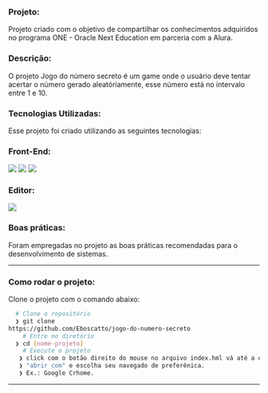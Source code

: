 ### Projeto:
Projeto criado com o objetivo de compartilhar os conhecimentos adquiridos no programa ONE - Oracle Next Education em parceria com a Alura.
### Descrição:
O projeto Jogo do número secreto é um game onde o usuário deve tentar acertar o número gerado aleatóriamente, esse número está no intervalo entre 1 e 10.
### Tecnologias Utilizadas:
Esse projeto foi criado utilizando as seguintes tecnologias:
### Front-End:

<div>
  <img src="https://img.shields.io/badge/HTML5-E34F26?style=for-the-badge&logo=html5&logoColor=white">
  <img src="https://img.shields.io/badge/CSS3-1572B6?style=for-the-badge&logo=css3&logoColor=white"> 
  <img src="https://img.shields.io/badge/JavaScript-323330?style=for-the-badge&logo=javascript&logoColor=F7DF1E">
</div>

### Editor:
<img src="https://img.shields.io/badge/Visual_Studio_Code-0078D4?style=for-the-badge&logo=visual%20studio%20code&logoColor=white">


### Boas práticas:
Foram empregadas no projeto as boas práticas recomendadas para o desenvolvimento de sistemas.

---


### Como rodar o projeto:
Clone o projeto com o comando abaixo:
```bash
  # Clone o repositório
  ❯ git clone 
https://github.com/Eboscatto/jogo-do-numero-secreto
	# Entre no diretório
  ❯ cd [nome-projeto]
	# Execute o projeto
   ❯ click com o botão direito do mouse no arquivo index.hml vá até a opção
   ❯ "abrir com" e escolha seu navegado de preferênica. 
   ❯ Ex.: Google Crhome.
```
---
